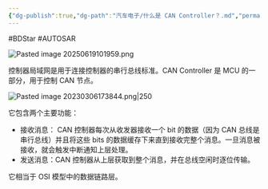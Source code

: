 ```yaml
---
{"dg-publish":true,"dg-path":"汽车电子/什么是 CAN Controller？.md","permalink":"/汽车电子/什么是 CAN Controller？/","created":"2020-01-17T17:26:33.000+08:00","updated":"2025-06-19T10:21:36.000+08:00"}
---
```


#BDStar #AUTOSAR 

![Pasted image 20250619101959.png](/img/user/0.Asset/resource/Pasted%20image%2020250619101959.png)

控制器局域网是用于连接控制器的串行总线标准。CAN Controller 是 MCU 的一部分，用于控制 CAN 节点。

![Pasted image 20230306173844.png|250](/img/user/0.Asset/resource/Pasted%20image%2020230306173844.png)

它包含两个主要功能：

- 接收消息：  CAN 控制器每次从收发器接收一个 bit 的数据（因为 CAN 总线是串行总线）并且将这些 bits 的数据缓存下来直到接收完整个消息。一旦消息被接收，就会触发中断通知上层处理。
- 发送消息：CAN 控制器从上层获取到整个消息，并在总线空闲时逐位传输。

它相当于 OSI 模型中的数据链路层。